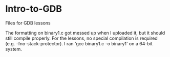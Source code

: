 # Intro-to-GDB
Files for GDB lessons

The formatting on binary1.c got messed up when I uploaded it, but it should still compile properly. For the lessons, no special compilation is required (e.g. -fno-stack-protector). I ran 'gcc binary1.c -o binary1' on a 64-bit system.
